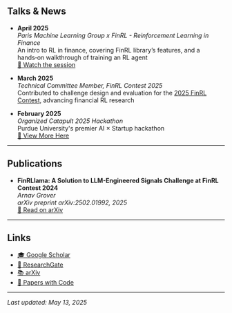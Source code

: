 ## Talks & News

- **April 2025**  
  *Paris Machine Learning Group x FinRL - Reinforcement Learning in Finance*\
  An intro to RL in finance, covering FinRL library’s features, and a hands‑on walkthrough of training an RL agent  
  [🎥 Watch the session](https://www.youtube.com/watch?v=tvaNIU91rNc&t/)

- **March 2025**  
  *Technical Committee Member, FinRL Contest 2025*  
  Contributed to challenge design and evaluation for the [2025 FinRL Contest](https://open-finance-lab.github.io/FinRL_Contest_2025/), advancing financial RL research

- **February 2025**  
  *Organized Catapult 2025 Hackathon*  
  Purdue University's premier AI × Startup hackathon  
  [🔗 View More Here](https://catapult.framer.website/)

---

## Publications

- **FinRLlama: A Solution to LLM-Engineered Signals Challenge at FinRL Contest 2024**  
  *Arnav Grover*  
  _arXiv preprint arXiv:2502.01992, 2025_  
  [📄 Read on arXiv](https://arxiv.org/abs/2502.01992)

---

## Links

- [🎓 Google Scholar](https://scholar.google.com/citations?user=UcFqXasAAAAJ)  
- [🔬 ResearchGate]([https://www.researchgate.net/profile/Arnav-Grover](https://www.researchgate.net/profile/Arnav-Grover-6?ev=hdr_xprf))  
- [📚 arXiv](https://arxiv.org/search/?searchtype=author&query=Arnav+Grover)  
- [🧾 Papers with Code](https://paperswithcode.com/search?q=author%3AArnav+Grover)  

---

_Last updated: May 13, 2025_
